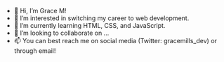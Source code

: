 - 👋 Hi, I’m Grace M!
- 👀 I’m interested in switching my career to web development.
- 🌱 I’m currently learning HTML, CSS, and JavaScript.
- 💞️ I’m looking to collaborate on ...
- 📫 You can best reach me on social media (Twitter: gracemills_dev) or through email!

<!---
grace-mills/grace-mills is a ✨ special ✨ repository because its `README.md` (this file) appears on your GitHub profile.
You can click the Preview link to take a look at your changes.
--->
